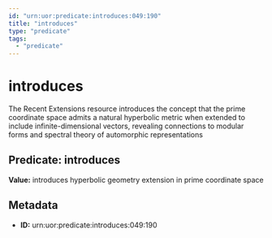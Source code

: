 ```yaml
---
id: "urn:uor:predicate:introduces:049:190"
title: "introduces"
type: "predicate"
tags:
  - "predicate"
---
```


# introduces

The Recent Extensions resource introduces the concept that the prime coordinate space admits a natural hyperbolic metric when extended to include infinite-dimensional vectors, revealing connections to modular forms and spectral theory of automorphic representations

## Predicate: introduces

**Value:** introduces hyperbolic geometry extension in prime coordinate space

## Metadata

- **ID:** urn:uor:predicate:introduces:049:190
